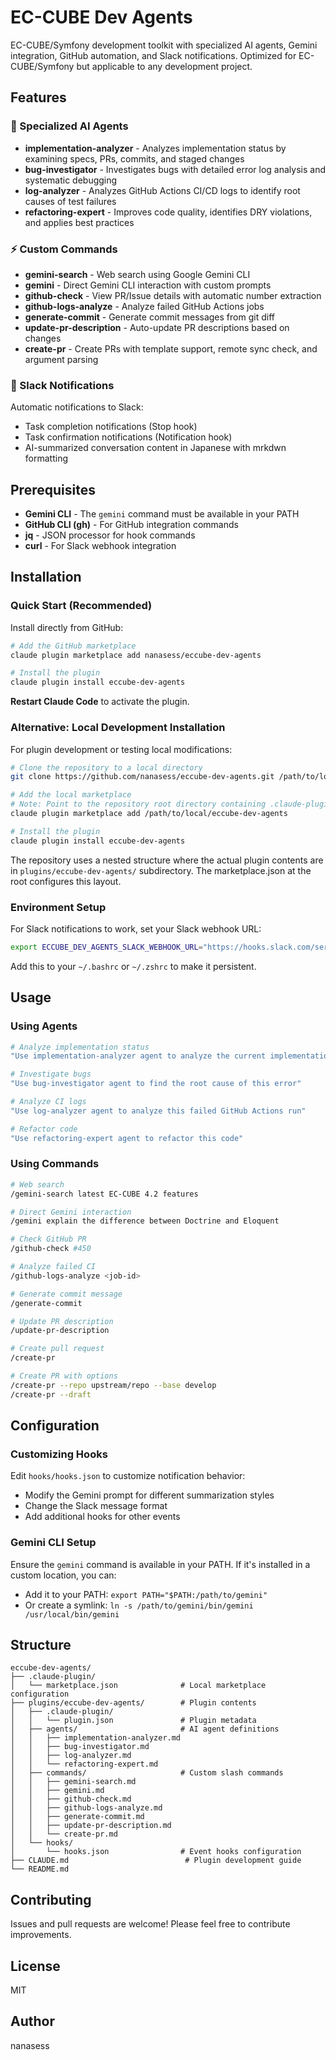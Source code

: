 # EC-CUBE Dev Agents

EC-CUBE/Symfony development toolkit with specialized AI agents, Gemini integration, GitHub automation, and Slack notifications. Optimized for EC-CUBE/Symfony but applicable to any development project.

## Features

### 🤖 Specialized AI Agents

- **implementation-analyzer** - Analyzes implementation status by examining specs, PRs, commits, and staged changes
- **bug-investigator** - Investigates bugs with detailed error log analysis and systematic debugging
- **log-analyzer** - Analyzes GitHub Actions CI/CD logs to identify root causes of test failures
- **refactoring-expert** - Improves code quality, identifies DRY violations, and applies best practices

### ⚡ Custom Commands

- **gemini-search** - Web search using Google Gemini CLI
- **gemini** - Direct Gemini CLI interaction with custom prompts
- **github-check** - View PR/Issue details with automatic number extraction
- **github-logs-analyze** - Analyze failed GitHub Actions jobs
- **generate-commit** - Generate commit messages from git diff
- **update-pr-description** - Auto-update PR descriptions based on changes
- **create-pr** - Create PRs with template support, remote sync check, and argument parsing

### 🔔 Slack Notifications

Automatic notifications to Slack:
- Task completion notifications (Stop hook)
- Task confirmation notifications (Notification hook)
- AI-summarized conversation content in Japanese with mrkdwn formatting

## Prerequisites

- **Gemini CLI** - The `gemini` command must be available in your PATH
- **GitHub CLI (gh)** - For GitHub integration commands
- **jq** - JSON processor for hook commands
- **curl** - For Slack webhook integration

## Installation

### Quick Start (Recommended)

Install directly from GitHub:

```bash
# Add the GitHub marketplace
claude plugin marketplace add nanasess/eccube-dev-agents

# Install the plugin
claude plugin install eccube-dev-agents
```

**Restart Claude Code** to activate the plugin.

### Alternative: Local Development Installation

For plugin development or testing local modifications:

```bash
# Clone the repository to a local directory
git clone https://github.com/nanasess/eccube-dev-agents.git /path/to/local/eccube-dev-agents

# Add the local marketplace
# Note: Point to the repository root directory containing .claude-plugin/marketplace.json
claude plugin marketplace add /path/to/local/eccube-dev-agents

# Install the plugin
claude plugin install eccube-dev-agents
```

The repository uses a nested structure where the actual plugin contents are in `plugins/eccube-dev-agents/` subdirectory. The marketplace.json at the root configures this layout.

### Environment Setup

For Slack notifications to work, set your Slack webhook URL:

```bash
export ECCUBE_DEV_AGENTS_SLACK_WEBHOOK_URL="https://hooks.slack.com/services/YOUR/WEBHOOK/URL"
```

Add this to your `~/.bashrc` or `~/.zshrc` to make it persistent.

## Usage

### Using Agents

```bash
# Analyze implementation status
"Use implementation-analyzer agent to analyze the current implementation"

# Investigate bugs
"Use bug-investigator agent to find the root cause of this error"

# Analyze CI logs
"Use log-analyzer agent to analyze this failed GitHub Actions run"

# Refactor code
"Use refactoring-expert agent to refactor this code"
```

### Using Commands

```bash
# Web search
/gemini-search latest EC-CUBE 4.2 features

# Direct Gemini interaction
/gemini explain the difference between Doctrine and Eloquent

# Check GitHub PR
/github-check #450

# Analyze failed CI
/github-logs-analyze <job-id>

# Generate commit message
/generate-commit

# Update PR description
/update-pr-description

# Create pull request
/create-pr

# Create PR with options
/create-pr --repo upstream/repo --base develop
/create-pr --draft
```

## Configuration

### Customizing Hooks

Edit `hooks/hooks.json` to customize notification behavior:

- Modify the Gemini prompt for different summarization styles
- Change the Slack message format
- Add additional hooks for other events

### Gemini CLI Setup

Ensure the `gemini` command is available in your PATH. If it's installed in a custom location, you can:
- Add it to your PATH: `export PATH="$PATH:/path/to/gemini"`
- Or create a symlink: `ln -s /path/to/gemini/bin/gemini /usr/local/bin/gemini`

## Structure

```
eccube-dev-agents/
├── .claude-plugin/
│   └── marketplace.json              # Local marketplace configuration
├── plugins/eccube-dev-agents/        # Plugin contents
│   ├── .claude-plugin/
│   │   └── plugin.json               # Plugin metadata
│   ├── agents/                       # AI agent definitions
│   │   ├── implementation-analyzer.md
│   │   ├── bug-investigator.md
│   │   ├── log-analyzer.md
│   │   └── refactoring-expert.md
│   ├── commands/                     # Custom slash commands
│   │   ├── gemini-search.md
│   │   ├── gemini.md
│   │   ├── github-check.md
│   │   ├── github-logs-analyze.md
│   │   ├── generate-commit.md
│   │   ├── update-pr-description.md
│   │   └── create-pr.md
│   └── hooks/
│       └── hooks.json                # Event hooks configuration
├── CLAUDE.md                          # Plugin development guide
└── README.md
```

## Contributing

Issues and pull requests are welcome! Please feel free to contribute improvements.

## License

MIT

## Author

nanasess

